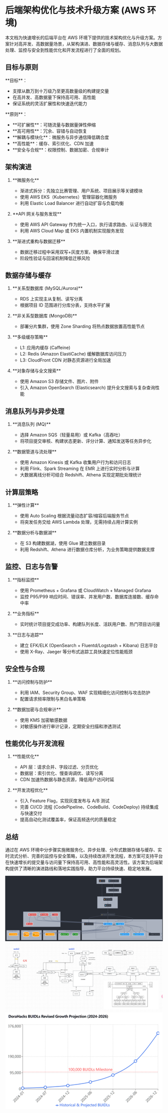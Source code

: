 # 后端架构优化与技术升级方案 (AWS 环境)

本文档为快速增长的后端平台在 AWS 环境下提供的技术架构优化与升级方案。方案针对高并发、高数据量场景，从架构演进、数据存储与缓存、消息队列与大数据处理、监控与安全到性能优化和开发流程进行了全面的规划。

## 目标与原则

\*\*目标\*\*：

- 支撑从数万到十万级乃至更高数量级的构建提交量
- 在高并发、高数据量下保持高可用、高性能
- 保证系统的灵活扩展性和快速迭代能力

\*\*原则\*\*：

- \*\*可扩展性\*\*：可随流量与数据量弹性伸缩
- \*\*高可用性\*\*：冗余、容错与自动恢复
- \*\*解耦与模块化\*\*：微服务与异步通信降低耦合度
- \*\*高性能\*\*：缓存、索引优化、CDN 加速
- \*\*安全与合规\*\*：权限控制、数据加密、合规审计

## 架构演进

1. \*\*微服务化\*\*

   - 渐进式拆分：先独立比赛管理、用户系统、项目展示等关键模块
   - 使用 AWS EKS（Kubernetes）管理容器化微服务
   - 利用 Elastic Load Balancer 进行自动扩容与负载均衡

2. \*\*API 网关与服务发现\*\*

   - 使用 AWS API Gateway 作为统一入口，执行请求路由、认证与限流
   - 利用 AWS Cloud Map 或 EKS 内置机制实现服务发现

3. \*\*渐进式重构与数据迁移\*\*

   - 数据迁移过程中采用双写+灰度方案，确保平滑过渡
   - 阶段性验证与回滚机制降低迁移风险

## 数据存储与缓存

1. \*\*关系型数据库 (MySQL/Aurora)\*\*

   - RDS 上实现主从复制、读写分离
   - 根据项目 ID 范围进行分库分表，支持水平扩展

2. \*\*非关系型数据库 (MongoDB)\*\*

   - 部署分片集群，使用 Zone Sharding 将热点数据放置高性能节点

3. \*\*多级缓存策略\*\*

   - L1: 应用内缓存 (Caffeine)
   - L2: Redis (Amazon ElastiCache) 缓解数据库访问压力
   - L3: CloudFront CDN 对静态资源进行全局加速

4. \*\*对象存储与全文搜索\*\*

   - 使用 Amazon S3 存储文件、图片、附件
   - 引入 Amazon OpenSearch (Elasticsearch) 提升全文搜索与复杂查询性能

## 消息队列与异步处理

1. \*\*消息队列 (MQ)\*\*

   - 选择 Amazon SQS（轻量易用）或 Kafka（高吞吐）
   - 将项目提交审核、构建状态更新、评分计算、通知发送等任务异步化

2. \*\*数据管道与流处理\*\*

   - 使用 Amazon Kinesis 或 Kafka 收集用户行为和访问日志
   - 利用 Flink、Spark Streaming 在 EMR 上进行实时分析与计算
   - 大数据离线分析可结合 Redshift、Athena 实现定期批处理统计

## 计算层策略

1. \*\*弹性计算\*\*

   - 使用 Auto Scaling 根据流量动态扩容/缩容后端服务节点
   - 将突发任务交给 AWS Lambda 处理，无需持续占用计算实例

2. \*\*数据分析与数据湖\*\*

   - 在 S3 构建数据湖，使用 Glue 建立数据目录
   - 利用 Redshift、Athena 进行数据仓库分析，为业务策略提供数据支撑

## 监控、日志与告警

1. \*\*指标监控\*\*

   - 使用 Prometheus + Grafana 或 CloudWatch + Managed Grafana
   - 监控 P95/P99 响应时间、错误率、并发用户数、数据库连接数、缓存命中率

2. \*\*业务指标\*\*

   - 实时统计项目提交成功率、构建队列长度、活跃用户数、热门项目访问量

3. \*\*日志与追踪\*\*

   - 建立 EFK/ELK (OpenSearch + Fluentd/Logstash + Kibana) 日志平台
   - 使用 X-Ray、Jaeger 等分布式追踪工具快速定位性能瓶颈

## 安全性与合规

1. \*\*访问控制与防护\*\*

   - 利用 IAM、Security Group、WAF 实现精细化访问控制与攻击防护
   - 配置请求频率限制与黑白名单策略

2. \*\*数据加密与合规审计\*\*

   - 使用 KMS 加密敏感数据
   - 对敏感操作进行审计记录，定期安全扫描和渗透测试

## 性能优化与开发流程

1. \*\*性能优化\*\*

   - API 层：请求合并、字段过滤、分页优化
   - 数据层：索引优化、慢查询调优、读写分离
   - CDN 加速热数据与静态资源，降低用户访问时延

2. \*\*开发流程优化\*\*

   - 引入 Feature Flag，实现灰度发布与 A/B 测试
   - 完善 CI/CD 流程 (CodePipeline、CodeBuild、CodeDeploy) 持续集成与快速交付
   - 提高自动化测试覆盖率，保证高频迭代的质量稳定

## 总结

通过在 AWS 环境中分步骤实施微服务化、异步处理、分布式数据存储与缓存、实时流式分析、完善的监控与安全策略，以及持续改进开发流程，本方案可支持平台在快速增长的提交量与访问量下保持高可用、高性能和高灵活性。该方案为后端架构提供了清晰的演进路线和落地实践指导，助力平台持续快速、稳定地发展。

![系统架构设计图](./设计图.png)
![web3架构](./web3架构.png)
![Dora增速](./Dora增速.png)
